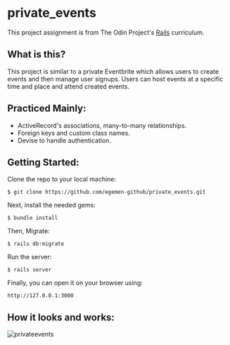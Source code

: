 # private_events
This project assignment is from The Odin Project's [Rails](https://www.theodinproject.com/lessons/ruby-on-rails-private-events) curriculum.

## What is this?
This project is similar to a private Eventbrite which allows users to create events and then manage user signups. Users can host events at a specific time and place and attend created events. 

## Practiced Mainly:
* ActiveRecord's associations, many-to-many relationships.
* Foreign keys and custom class names.
* Devise to handle authentication.

## Getting Started:
Clone the repo to your local machine:
```
$ git clone https://github.com/egemen-github/private_events.git
```
Next, install the needed gems:
```
$ bundle install
```
Then, Migrate:
```
$ rails db:migrate
```
Run the server:
```
$ rails server
```
Finally, you can open it on your browser using:
```
http://127.0.0.1:3000
```
## How it looks and works:
![privateevents](https://user-images.githubusercontent.com/93445248/168444064-ac902b05-d121-49fd-9aec-50c9ed476c39.gif)
